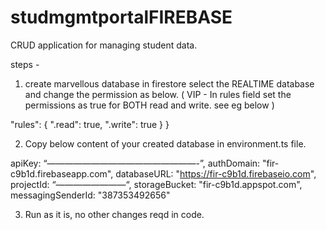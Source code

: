 # studmgmtportalFIREBASE
CRUD application for managing student data.

steps - 

1. create marvellous database in firestore select the REALTIME database and change the permission as below.
( VIP - In rules field set the permissions as true for BOTH read and write. see eg below )
 
  "rules": {
    ".read": true,
    ".write": true
  }
}

2.  Copy below content of your created database in environment.ts file.

apiKey: “—————————————————-”,
authDomain: "fir-c9b1d.firebaseapp.com",
databaseURL: "https://fir-c9b1d.firebaseio.com",
projectId: “————————“,
storageBucket: "fir-c9b1d.appspot.com",
messagingSenderId: "387353492656" 

3. Run as it is, no other changes reqd in code. 
